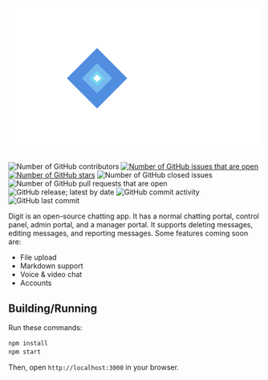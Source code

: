 # [![Digit Logo](/content/logo-text-white.png)](https://digit.fifly.org)

![Number of GitHub contributors](https://img.shields.io/github/contributors/fifly-llc/digit)
[![Number of GitHub issues that are open](https://img.shields.io/github/issues/fifly-llc/digit)](https://github.com/fifly-llc/digit/issues)
[![Number of GitHub stars](https://img.shields.io/github/stars/fifly-llc/digit)](https://github.com/fifly-llc/digit/stargazers)
![Number of GitHub closed issues](https://img.shields.io/github/issues-closed/fifly-llc/digit)
![Number of GitHub pull requests that are open](https://img.shields.io/github/issues-pr-raw/fifly-llc/digit)
![GitHub release; latest by date](https://img.shields.io/github/v/release/fifly-llc/digit)
![GitHub commit activity](https://img.shields.io/github/commit-activity/m/fifly-llc/digit)
![GitHub last commit](https://img.shields.io/github/last-commit/fifly-llc/digit)

Digit is an open-source chatting app. It has a normal chatting portal, control panel, admin portal, and a manager portal. It supports deleting messages, editing messages, and reporting messages. Some features coming soon are:

* File upload
* Markdown support
* Voice & video chat
* Accounts

## Building/Running

Run these commands:

```bash
npm install
npm start
```

Then, open `http://localhost:3000` in your browser.
